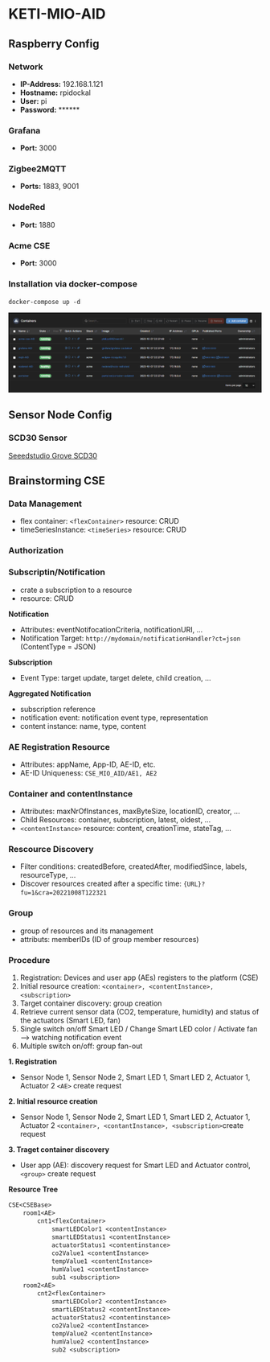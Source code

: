 # KETI-MIO-AID

## Raspberry Config
### Network
- **IP-Address:** 192.168.1.121
- **Hostname:** rpidockal
- **User:** pi
- **Password:** ******

### Grafana
- **Port:** 3000

### Zigbee2MQTT
- **Ports:** 1883, 9001

### NodeRed
- **Port:** 1880

### Acme CSE
- **Port:** 3000

### Installation via docker-compose
`docker-compose up -d`

![Running Containers](Documentation/Portainer_Containers.png)

## Sensor Node Config
### SCD30 Sensor

[Seeedstudio Grove SCD30](https://wiki.seeedstudio.com/Grove-CO2_Temperature_Humidity_Sensor-SCD30/)

## Brainstorming CSE
### Data Management
- flex container: ```<flexContainer>``` resource: CRUD
- timeSeriesInstance: ```<timeSeries>``` resource: CRUD
### Authorization

### Subscriptin/Notification
- crate a subscription to a resource
- <subscription> resource: CRUD

**Notification**
- Attributes: eventNotifocationCriteria, notificationURI, ...
- Notification Target: ```http://mydomain/notificationHandler?ct=json``` (ContentType = JSON)

**Subscription**
- Event Type: target update, target delete, child creation, ...

**Aggregated Notification**
- subscription reference
- notification event: notification event type, representation
- content instance: name, type, content

### AE Registration <AE> Resource
- Attributes: appName, App-ID, AE-ID, etc.
- AE-ID Uniqueness: ```CSE_MIO_AID/AE1, AE2```

### Container and contentInstance
- Attributes: maxNrOfInstances, maxByteSize, locationID, creator, ...
- Child Resources: container, subscription, latest, oldest, ...
- ```<contentInstance>``` resource: content, creationTime, stateTag, ...

### Rescource Discovery
- Filter conditions: createdBefore, createdAfter, modifiedSince, labels, resourceType, ...
- Discover resources created after a specific time: ```{URL}?fu=1&cra=20221008T122321```

### Group
- group of resources and its management
- attributs: memberIDs (ID of group member resources)

### Procedure
1. Registration: Devices and user app (AEs) registers to the platform (CSE)
2. Initial resource creation: ```<container>, <contentInstance>, <subscription>```
3. Target container discovery: group creation
4. Retrieve current sensor data (CO2, temperature, humidity) and status of the actuators (Smart LED, fan)
5. Single switch on/off Smart LED / Change Smart LED color / Activate fan --> watching notification event
6. Multiple switch on/off: group fan-out

**1. Registration**
- Sensor Node 1, Sensor Node 2, Smart LED 1, Smart LED 2, Actuator 1, Actuator 2 ```<AE>``` create request

**2. Initial resource creation**
- Sensor Node 1, Sensor Node 2, Smart LED 1, Smart LED 2, Actuator 1, Actuator 2 ```<container>, <contantInstance>, <subscription>```create request

**3. Traget container discovery**
- User app (AE): discovery request for Smart LED and Actuator control, ```<group>``` create request

**Resource Tree**
```
CSE<CSEBase>
    room1<AE>
        cnt1<flexContainer>
            smartLEDColor1 <contentInstance>
            smartLEDStatus1 <contentInstance>
            actuatorStatus1 <contentinstance>
            co2Value1 <contentInstance>
            tempValue1 <contentInstance>
            humValue1 <contentInstance>
            sub1 <subscription>
    room2<AE>
        cnt2<flexContainer>
            smartLEDColor2 <contentInstance>
            smartLEDStatus2 <contentInstance>
            actuatorStatus2 <contentinstance>
            co2Value2 <contentInstance>
            tempValue2 <contentInstance>
            humValue2 <contentInstance>
            sub2 <subscription>
```